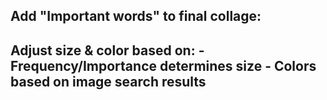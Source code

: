 ## Add "Important words" to final collage:
Adjust size & color based on:
    - Frequency/Importance determines size
    - Colors based on image search results
-------------------------------------------


